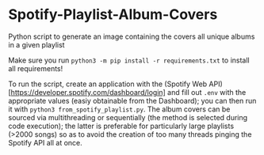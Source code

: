 # Spotify-Playlist-Album-Covers
Python script to generate an image containing the covers all unique albums in a given playlist

Make sure you run `python3 -m pip install -r requirements.txt` to install all requirements!

To run the script, create an application with the (Spotify Web API)[https://developer.spotify.com/dashboard/login] and fill out `.env` with the appropriate values (easiy obtainable from the Dashboard); you can then run it with `python3 from_spotify_playlist.py`. The album covers can be sourced via multithreading or sequentially (the method is selected during code execution); the latter is preferable for particularly large playlists (>2000 songs) so as to avoid the creation of too many threads pinging the Spotify API all at once.
